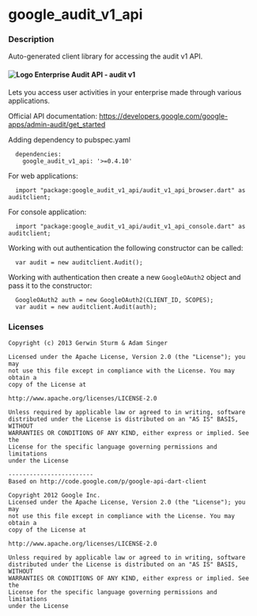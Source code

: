 # google_audit_v1_api

### Description

Auto-generated client library for accessing the audit v1 API.

#### ![Logo](http://www.google.com/images/icons/product/search-16.gif) Enterprise Audit API - audit v1

Lets you access user activities in your enterprise made through various applications.

Official API documentation: https://developers.google.com/google-apps/admin-audit/get_started

Adding dependency to pubspec.yaml

```
  dependencies:
    google_audit_v1_api: '>=0.4.10'
```

For web applications:

```
  import "package:google_audit_v1_api/audit_v1_api_browser.dart" as auditclient;
```

For console application:

```
  import "package:google_audit_v1_api/audit_v1_api_console.dart" as auditclient;
```

Working with out authentication the following constructor can be called:

```
  var audit = new auditclient.Audit();
```

Working with authentication then create a new `GoogleOAuth2` object and pass it to the constructor:


```
  GoogleOAuth2 auth = new GoogleOAuth2(CLIENT_ID, SCOPES);
  var audit = new auditclient.Audit(auth);
```

### Licenses

```
Copyright (c) 2013 Gerwin Sturm & Adam Singer

Licensed under the Apache License, Version 2.0 (the "License"); you may 
not use this file except in compliance with the License. You may obtain a 
copy of the License at

http://www.apache.org/licenses/LICENSE-2.0

Unless required by applicable law or agreed to in writing, software
distributed under the License is distributed on an "AS IS" BASIS, WITHOUT
WARRANTIES OR CONDITIONS OF ANY KIND, either express or implied. See the
License for the specific language governing permissions and limitations 
under the License

------------------------
Based on http://code.google.com/p/google-api-dart-client

Copyright 2012 Google Inc.
Licensed under the Apache License, Version 2.0 (the "License"); you may 
not use this file except in compliance with the License. You may obtain a
copy of the License at

http://www.apache.org/licenses/LICENSE-2.0

Unless required by applicable law or agreed to in writing, software
distributed under the License is distributed on an "AS IS" BASIS, WITHOUT
WARRANTIES OR CONDITIONS OF ANY KIND, either express or implied. See the
License for the specific language governing permissions and limitations 
under the License

```
